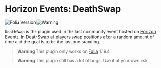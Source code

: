 # Horizon Events: DeathSwap

![Folia Version](https://img.shields.io/badge/Folia%20Version-1.19.4-blue)
![Warning](https://img.shields.io/badge/Warning-Buggy%20/%20WIP-red)

`DeathSwap` is the plugin used in the last community event hosted on [Horizon Events](https://discord.gg/antip2w). In DeathSwap all players swap positions after a random amount of time and the goal is to be the last one standing.

> **Warning**
> This plugin only works on [Folia](https://papermc.io/software/folia) 1.19.4

> **Warning**
> This plugin still has a lot of bugs. Use it at your own risk